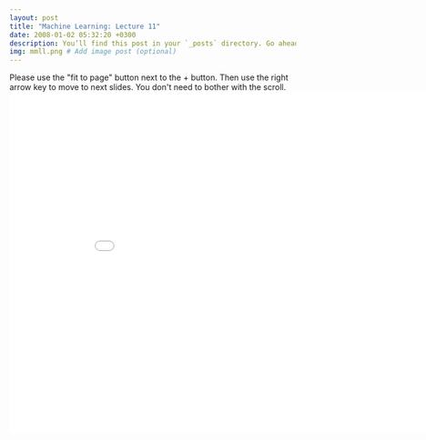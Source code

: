 ```yaml
---
layout: post
title: "Machine Learning: Lecture 11"
date: 2008-01-02 05:32:20 +0300
description: You’ll find this post in your `_posts` directory. Go ahead and edit it and re-build the site to see your changes. # Add post description (optional)
img: mmll.png # Add image post (optional)
---
```

Please use the "fit to page" button next to the + button. Then use the right arrow key to move to next slides. You don't need to bother with the scroll.
<embed src="/assets/pdfs/ML_Lecture_8___Gradient_Descent.pdf" width="900px" height="600px" />
